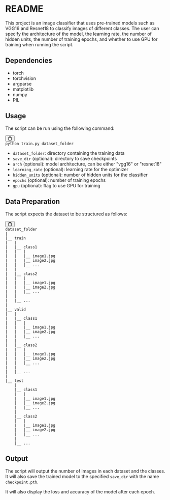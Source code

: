 <div class="markdown prose w-full break-words dark:prose-invert dark"><h1>README</h1><p>This project is an image classifier that uses pre-trained models such as VGG16 and Resnet18 to classify images of different classes. The user can specify the architecture of the model, the learning rate, the number of hidden units, the number of training epochs, and whether to use GPU for training when running the script.</p><h2>Dependencies</h2><ul><li>torch</li><li>torchvision</li><li>argparse</li><li>matplotlib</li><li>numpy</li><li>PIL</li></ul><h2>Usage</h2><p>The script can be run using the following command:</p><pre><div class="bg-black mb-4 rounded-md"><div class="flex items-center relative text-gray-200 bg-gray-800 px-4 py-2 text-xs font-sans"><button class="flex ml-auto gap-2"><svg stroke="currentColor" fill="none" stroke-width="2" viewBox="0 0 24 24" stroke-linecap="round" stroke-linejoin="round" class="h-4 w-4" height="1em" width="1em" xmlns="http://www.w3.org/2000/svg"><path d="M16 4h2a2 2 0 0 1 2 2v14a2 2 0 0 1-2 2H6a2 2 0 0 1-2-2V6a2 2 0 0 1 2-2h2"></path><rect x="8" y="2" width="8" height="4" rx="1" ry="1"></rect></svg></button></div><div class="p-4 overflow-y-auto"><code class="!whitespace-pre-wrap hljs language-css">python <span class="hljs-selector-tag">train</span><span class="hljs-selector-class">.py</span> dataset_folder 
</code></div></div></pre><ul><li><code>dataset_folder</code>: directory containing the training data</li><li><code>save_dir</code> (optional): directory to save checkpoints</li><li><code>arch</code> (optional): model architecture, can be either "vgg16" or "resnet18"</li><li><code>learning_rate</code> (optional): learning rate for the optimizer</li><li><code>hidden_units</code> (optional): number of hidden units for the classifier</li><li><code>epochs</code> (optional): number of training epochs</li><li><code>gpu</code> (optional): flag to use GPU for training</li></ul><h2>Data Preparation</h2><p>The script expects the dataset to be structured as follows:</p><pre><div class="bg-black mb-4 rounded-md"><div class="flex items-center relative text-gray-200 bg-gray-800 px-4 py-2 text-xs font-sans"><button class="flex ml-auto gap-2"><svg stroke="currentColor" fill="none" stroke-width="2" viewBox="0 0 24 24" stroke-linecap="round" stroke-linejoin="round" class="h-4 w-4" height="1em" width="1em" xmlns="http://www.w3.org/2000/svg"><path d="M16 4h2a2 2 0 0 1 2 2v14a2 2 0 0 1-2 2H6a2 2 0 0 1-2-2V6a2 2 0 0 1 2-2h2"></path><rect x="8" y="2" width="8" height="4" rx="1" ry="1"></rect></svg></button></div><div class="p-4 overflow-y-auto"><code class="!whitespace-pre-wrap hljs language-bash">dataset_folder
|
|__ train
|   |
|   |__ class1
|   |   |
|   |   |__ image1.jpg
|   |   |__ image2.jpg
|   |   |__ ...
|   |
|   |__ class2
|   |   |
|   |   |__ image1.jpg
|   |   |__ image2.jpg
|   |   |__ ...
|   |
|   |__ ...
|
|__ valid
|   |
|   |__ class1
|   |   |
|   |   |__ image1.jpg
|   |   |__ image2.jpg
|   |   |__ ...
|   |
|   |__ class2
|   |   |
|   |   |__ image1.jpg
|   |   |__ image2.jpg
|   |   |__ ...
|   |
|   |__ ...
|
|__ <span class="hljs-built_in">test</span>
    |
    |__ class1
    |   |
    |   |__ image1.jpg
    |   |__ image2.jpg
    |   |__ ...
    |
    |__ class2
    |   |
    |   |__ image1.jpg
    |   |__ image2.jpg
    |   |__ ...
    |
    |__ ...
</code></div></div></pre><h2>Output</h2><p>The script will output the number of images in each dataset and the classes. It will also save the trained model to the specified <code>save_dir</code> with the name <code>checkpoint.pth</code>.</p><p>It will also display the loss and accuracy of the model after each epoch.</p>
